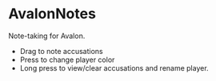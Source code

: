 # AvalonNotes

Note-taking for Avalon.

- Drag to note accusations
- Press to change player color
- Long press to view/clear accusations and rename player.
